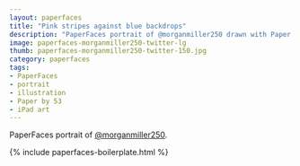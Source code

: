 ```yaml
---
layout: paperfaces
title: "Pink stripes against blue backdrops"
description: "PaperFaces portrait of @morganmiller250 drawn with Paper by 53 on an iPad."
image: paperfaces-morganmiller250-twitter-lg
thumb: paperfaces-morganmiller250-twitter-150.jpg
category: paperfaces
tags: 
- PaperFaces
- portrait
- illustration
- Paper by 53
- iPad art
---
```


PaperFaces portrait of [@morganmiller250](http://twitter.com/morganmiller250).

{% include paperfaces-boilerplate.html %}